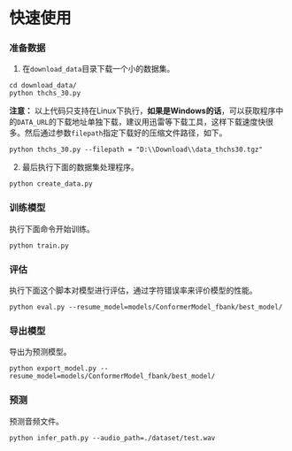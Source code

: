 # 快速使用

### 准备数据

1. 在`download_data`目录下载一个小的数据集。
```shell
cd download_data/
python thchs_30.py
```

**注意：** 以上代码只支持在Linux下执行，**如果是Windows的话**，可以获取程序中的`DATA_URL`的下载地址单独下载，建议用迅雷等下载工具，这样下载速度快很多。然后通过参数`filepath`指定下载好的压缩文件路径，如下。
```shell
python thchs_30.py --filepath = "D:\\Download\\data_thchs30.tgz"
```

2. 最后执行下面的数据集处理程序。
```shell
python create_data.py
```

### 训练模型

执行下面命令开始训练。
```shell
python train.py
```


### 评估

执行下面这个脚本对模型进行评估，通过字符错误率来评价模型的性能。
```shell
python eval.py --resume_model=models/ConformerModel_fbank/best_model/
```

### 导出模型

导出为预测模型。
```shell
python export_model.py --resume_model=models/ConformerModel_fbank/best_model/
```

### 预测

预测音频文件。
```shell script
python infer_path.py --audio_path=./dataset/test.wav
```
